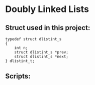 # Doubly Linked Lists
## Struct used in this project:
```
typedef struct dlistint_s
{
    int n;
    struct dlistint_s *prev;
    struct dlistint_s *next;
} dlistint_t;
```
## Scripts:

